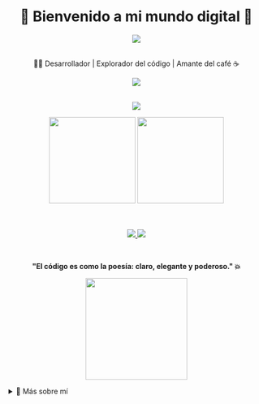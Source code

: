 <h1 align="center">👾 Bienvenido a mi mundo digital 👾</h1>

<div align="center">
  <img src="https://readme-typing-svg.herokuapp.com?color=00F7FF&lines=Hola%2C+soy+desarrollador;Apasionado+por+el+código+💻;Python+%7C+Java+%7C+Web+Dev;Siempre+aprendiendo+nuevas+skills+🚀" />
</div>

<br />

<p align="center">
  👨‍💻 Desarrollador | Explorador del código | Amante del café ☕
</p>

<div align="center">
  <img src="https://skillicons.dev/icons?i=python,java,js,html,css,sql,vscode,eclipse,git" />
</div>

<br />

<p align="center">
  <img src="https://github-profile-trophy.vercel.app/?username=Dev-Sot&theme=algolia&no-frame=true&row=1&column=7" />
</p>

<div align="center">
  <img height="170px" src="https://github-readme-stats.vercel.app/api?username=Dev-Sot&show_icons=true&theme=tokyonight&count_private=true" />
  <img height="170px" src="https://github-readme-stats.vercel.app/api/top-langs/?username=TuUsuario&layout=compact&theme=tokyonight" />
</div>

<br />

</details> <br /> <p align="center"> <a href="https://linkedin.com/in/Dev-Sot" target="_blank"> <img src="https://img.shields.io/badge/LinkedIn-0A66C2?style=for-the-badge&logo=linkedin&logoColor=white" /> </a> <a href="mailto:tucorreo@gmail.com" target="_blank"> <img src="https://img.shields.io/badge/Gmail-D14836?style=for-the-badge&logo=gmail&logoColor=white" /> </a> </p> <br /> <p align="center"><b>"El código es como la poesía: claro, elegante y poderoso." 💥</b></p> <p align="center"> <img src="https://media.giphy.com/media/2A75RyXVzzSI2bx4Gj/giphy.gif" height="200px"/> </p>
<details>
  <summary>📁 Más sobre mí</summary>


```yaml
nombre: Minazuki
alias: @Dev-Sot
lenguajes:
  - Python
  - Java
  - JavaScript (aprendiendo)
  - SQL (aprendiendo)
  - HTML & CSS (aprendiendo)
IDE_favoritos:
  - VSCode
  - Eclipse
pasatiempos:
  - Programar proyectos locos 
  - Juegos indie y retro 
  - Café + código 

